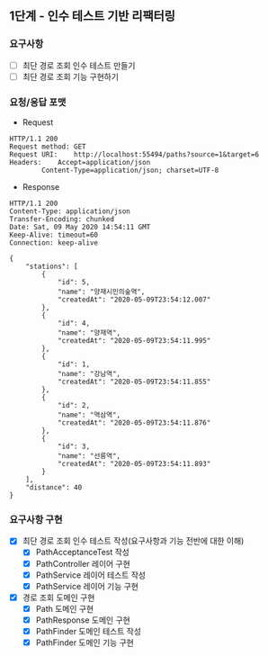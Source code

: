 ## 1단계 - 인수 테스트 기반 리팩터링

### 요구사항
- [ ] 최단 경로 조회 인수 테스트 만들기
- [ ] 최단 경로 조회 기능 구현하기

### 요청/응답 포맷
* Request
```
HTTP/1.1 200 
Request method:	GET
Request URI:	http://localhost:55494/paths?source=1&target=6
Headers: 	Accept=application/json
		Content-Type=application/json; charset=UTF-8
```

* Response
```
HTTP/1.1 200 
Content-Type: application/json
Transfer-Encoding: chunked
Date: Sat, 09 May 2020 14:54:11 GMT
Keep-Alive: timeout=60
Connection: keep-alive

{
    "stations": [
        {
            "id": 5,
            "name": "양재시민의숲역",
            "createdAt": "2020-05-09T23:54:12.007"
        },
        {
            "id": 4,
            "name": "양재역",
            "createdAt": "2020-05-09T23:54:11.995"
        },
        {
            "id": 1,
            "name": "강남역",
            "createdAt": "2020-05-09T23:54:11.855"
        },
        {
            "id": 2,
            "name": "역삼역",
            "createdAt": "2020-05-09T23:54:11.876"
        },
        {
            "id": 3,
            "name": "선릉역",
            "createdAt": "2020-05-09T23:54:11.893"
        }
    ],
    "distance": 40
}
```

### 요구사항 구현
- [x] 최단 경로 조회 인수 테스트 작성(요구사항과 기능 전반에 대한 이해)
  - [x] PathAcceptanceTest 작성
  - [x] PathController 레이어 구현
  - [x] PathService 레이어 테스트 작성
  - [x] PathService 레이어 기능 구현
- [x] 경로 조회 도메인 구현
  - [x] Path 도메인 구현
  - [x] PathResponse 도메인 구현
  - [x] PathFinder 도메인 테스트 작성
  - [x] PathFinder 도메인 기능 구현